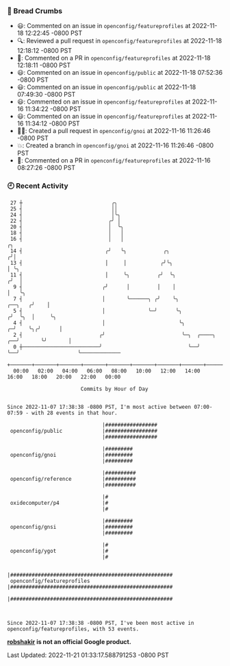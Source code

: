### 🍞 Bread Crumbs

 * 😃: Commented on an issue in `openconfig/featureprofiles` at 2022-11-18 12:22:45 -0800 PST
 * 🔍: Reviewed a pull request in  `openconfig/featureprofiles` at 2022-11-18 12:18:12 -0800 PST
 * 💬: Commented on a PR in  `openconfig/featureprofiles` at 2022-11-18 12:18:11 -0800 PST
 * 😃: Commented on an issue in `openconfig/public` at 2022-11-18 07:52:36 -0800 PST
 * 😃: Commented on an issue in `openconfig/public` at 2022-11-18 07:49:30 -0800 PST
 * 😃: Commented on an issue in `openconfig/featureprofiles` at 2022-11-16 11:34:22 -0800 PST
 * 😃: Commented on an issue in `openconfig/featureprofiles` at 2022-11-16 11:34:12 -0800 PST
 * ✍🏼: Created a pull request in `openconfig/gnoi` at 2022-11-16 11:26:46 -0800 PST
 * 💥: Created a branch in `openconfig/gnoi` at 2022-11-16 11:26:46 -0800 PST
 * 💬: Commented on a PR in  `openconfig/featureprofiles` at 2022-11-16 08:27:26 -0800 PST

### 🕘 Recent Activity
```
 27 ┼                             ╭╮
 25 ┤                             ││
 24 ┤                             │╰╮
 22 ┤                            ╭╯ │
 20 ┤                            │  ╰╮
 18 ┤                            │   │
 16 ┤                            │   │                                                ╭╮
 14 ┤                           ╭╯   ╰╮            ╭╮                                ╭╯│
 13 ┤                           │     │           ╭╯╰╮                               │ ╰╮
 11 ┤                           │     ╰╮         ╭╯  ╰╮                             ╭╯  │
  9 ┤                          ╭╯      │         │    │                             │   ╰╮
  7 ┤                          │       ╰──────╮ ╭╯    ╰╮                    ╭──╮   ╭╯    │
  5 ┤                          │              ╰─╯      ╰╮                  ╭╯  ╰╮  │     ╰╮
  4 ┤                          │                        ╰╮               ╭─╯    ╰╮╭╯      │
  2 ┤                         ╭╯                         ╰─╮  ╭────╮  ╭──╯       ╰╯       │
  0 ┼─────────────────────────╯                            ╰──╯    ╰──╯                   ╰─────────────
    +───────+───────+───────+───────+───────+───────+───────+───────+───────+───────+───────+───────+────
  00:00   02:00   04:00   06:00   08:00   10:00   12:00   14:00   16:00   18:00   20:00   22:00   00:00   

						Commits by Hour of Day


Since 2022-11-07 17:38:38 -0800 PST, I'm most active between 07:00-07:59 - with 28 events in that hour.

```



```
                               |#################
 openconfig/public             |#################
                               |#################

                               |#########
 openconfig/gnoi               |#########
                               |#########

                               |##########
 openconfig/reference          |##########
                               |##########

                               |#
 oxidecomputer/p4              |#
                               |#

                               |#########
 openconfig/gnsi               |#########
                               |#########

                               |#
 openconfig/ygot               |#
                               |#

                               |#####################################################
 openconfig/featureprofiles    |#####################################################
                               |#####################################################



Since 2022-11-07 17:38:38 -0800 PST, I've been most active in openconfig/featureprofiles, with 53 events.

```
**[robshakir](mailto:robjs@google.com) is not an official Google product.**  


Last Updated: 2022-11-21 01:33:17.588791253 -0800 PST
